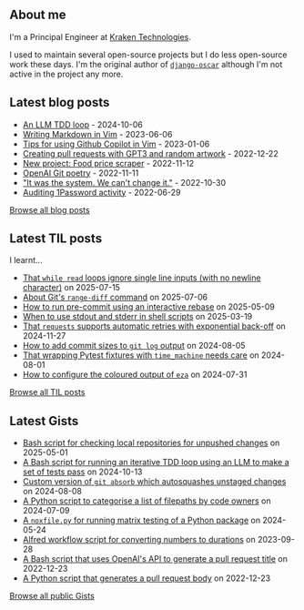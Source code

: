 ## About me
I'm a Principal Engineer at [Kraken Technologies](https://kraken.tech/).

I used to maintain several open-source projects but I do less open-source work these days. I'm the original author of [`django-oscar`](https://github.com/django-oscar/django-oscar) although I'm not active in the project any more. 
## Latest blog posts
- [An LLM TDD loop](https://codeinthehole.com/tips/llm-tdd-loop-script/) - 2024-10-06
- [Writing Markdown in Vim](https://codeinthehole.com/tips/writing-markdown-in-vim/) - 2023-06-06
- [Tips for using Github Copilot in Vim](https://codeinthehole.com/tips/vim-and-github-copilot/) - 2023-01-06
- [Creating pull requests with GPT3 and random artwork](https://codeinthehole.com/projects/pull-requests-with-gpt3-and-random-artwork/) - 2022-12-22
- [New project: Food price scraper](https://codeinthehole.com/projects/food-scraper/) - 2022-11-12
- [OpenAI Git poetry](https://codeinthehole.com/tidbits/openai-git-poetry/) - 2022-11-11
- ["It was the system. We can't change it."](https://codeinthehole.com/tidbits/the-bone-clocks/) - 2022-10-30
- [Auditing 1Password activity](https://codeinthehole.com/tips/auditing-1password-activity/) - 2022-06-29

[Browse all blog posts](https://codeinthehole.com/writing/)
## Latest TIL posts
I learnt...
- [That `while read` loops ignore single line inputs (with no newline character)](https://til.codeinthehole.com/posts/that-while-read-loops-in-bash-dont-read-lines-with-no-new-line-character/) on 2025-07-15
- [About Git's `range-diff` command](https://til.codeinthehole.com/posts/about-gits-rangediff-command/) on 2025-07-06
- [How to run pre-commit using an interactive rebase](https://til.codeinthehole.com/posts/how-to-run-precommit-using-an-interactive-rebase/) on 2025-05-09
- [When to use stdout and stderr in shell scripts](https://til.codeinthehole.com/posts/when-to-use-stdout-and-stderr-in-shell-scripts/) on 2025-03-19
- [That `requests` supports automatic retries with exponential back-off](https://til.codeinthehole.com/posts/that-requests-supports-exponential-backoff/) on 2024-11-27
- [How to add commit sizes to `git log` output](https://til.codeinthehole.com/posts/how-to-add-commit-sizes-to-git-log-output/) on 2024-08-05
- [That wrapping Pytest fixtures with `time_machine` needs care](https://til.codeinthehole.com/posts/that-wrapping-pytest-fixtures-with-timemachine-needs-care/) on 2024-08-01
- [How to configure the coloured output of `eza`](https://til.codeinthehole.com/posts/how-to-configure-the-coloured-output-of-eza/) on 2024-07-31

[Browse all TIL posts](https://til.codeinthehole.com)
## Latest Gists
- [Bash script for checking local repositories for unpushed changes](https://gist.github.com/codeinthehole/eb39e5b2238aca79ca68d48ded32d599) on 2025-05-01
- [A Bash script for running an iterative TDD loop using an LLM to make a set of tests pass](https://gist.github.com/codeinthehole/d12af317a76b43423b111fd6d508c4fc) on 2024-10-13
- [Custom version of `git absorb` which autosquashes unstaged changes](https://gist.github.com/codeinthehole/903ed1df376aad09322d3a8bc2fec3cf) on 2024-08-08
- [A Python script to categorise a list of filepaths by code owners](https://gist.github.com/codeinthehole/a356d4fbf5b729c23b280dea6193340c) on 2024-07-09
- [A `noxfile.py` for running matrix testing of a Python package](https://gist.github.com/codeinthehole/f6663121c3dca9177332505989b698af) on 2024-05-24
- [Alfred workflow script for converting numbers to durations](https://gist.github.com/codeinthehole/e2ab6cde6a5d4d133afd224b7226068a) on 2023-09-28
- [A Bash script that uses OpenAI's API to generate a pull request title](https://gist.github.com/codeinthehole/d6a496b5a11e7500b7dd0c20f3e5b48c) on 2022-12-23
- [A Python script that generates a pull request body](https://gist.github.com/codeinthehole/3fc29fc6f1d9e0d9224e97762ff3537a) on 2022-12-23

[Browse all public Gists](https://gist.github.com/codeinthehole)

